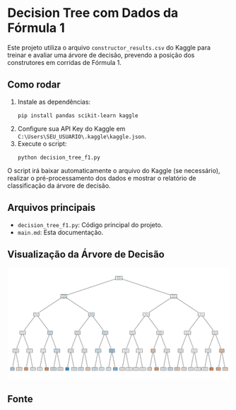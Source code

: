 # Decision Tree com Dados da Fórmula 1

Este projeto utiliza o arquivo `constructor_results.csv` do Kaggle para treinar e avaliar uma árvore de decisão, prevendo a posição dos construtores em corridas de Fórmula 1.

## Como rodar

1. Instale as dependências:
   ```
   pip install pandas scikit-learn kaggle
   ```
2. Configure sua API Key do Kaggle em `C:\Users\SEU_USUARIO\.kaggle\kaggle.json`.
3. Execute o script:
   ```
   python decision_tree_f1.py
   ```

O script irá baixar automaticamente o arquivo do Kaggle (se necessário), realizar o pré-processamento dos dados e mostrar o relatório de classificação da árvore de decisão.

## Arquivos principais

- `decision_tree_f1.py`: Código principal do projeto.
- `main.md`: Esta documentação.

## Visualização da Árvore de Decisão

![Árvore de Decisão](decision_tree.png)

## Fonte
